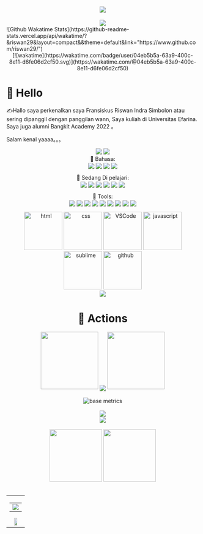 
<h1 align="center">
  <a href="https://sunguoqi.com/">
    <img src="https://readme-typing-svg.demolab.com?lines=Fransiskus+Riswan();Indra Simbolon!&center=true&size=27">
  </a>
</h1>

<div align="center" ><img order-radius="100px" src="https://cdn.jsdelivr.net/gh/sun0225SUN/photos/images/202108300019556.gif"/></div>
![Github Wakatime Stats](https://github-readme-stats.vercel.app/api/wakatime/?&riswan29&layout=compact&&theme=default&link="https://www.github.com/riswan29/") 
<br>




<div align="center">[![wakatime](https://wakatime.com/badge/user/04eb5b5a-63a9-400c-8e11-d6fe06d2cf50.svg)](https://wakatime.com/@04eb5b5a-63a9-400c-8e11-d6fe06d2cf50)</div>


#  🙋 Hello

<p>✍️Hallo saya perkenalkan saya Fransiskus Riswan Indra Simbolon atau sering dipanggil dengan panggilan wann, Saya kuliah di Universitas Efarina. Saya juga alumni Bangkit Academy 2022 。</p>

<p>Salam kenal yaaaa。。。</p>

<div align="center">
<a href="https://github.com/riswan29/computer-vision">
  <img src="https://github-readme-stats.vercel.app/api/pin/?username=riswan29&repo=club&theme=dark&bg_color=0d1117&hide_border=true" /></a>
<a href="https://github.com/riswan29/NLP">
<img src="https://github-readme-stats.vercel.app/api/pin/?username=riswan29&repo=NLP&theme=dark&bg_color=0d1117&hide_border=true" /></a>
</div>

<div align="center">
💪 Bahasa:
<br>
  <img align="center" src="https://img.shields.io/badge/Tensorflow-EF5B0C?logo=tensorflow&logoColor=white" />
  <img align="center" src="https://img.shields.io/badge/python-%230095D5.svg?logo=python&logoColor=white"/>
  <img align="center" src="https://img.shields.io/badge/Javacript-yellow.svg?logo=javascript&logoColor=white"/>
  <img align="center" src="https://img.shields.io/badge/PHP-blueviolet.svg?logo=php&logoColor=white"/>
  <br>

🧠 Sedang Di pelajari:
<br>
<img align="center" src="https://img.shields.io/badge/Tensorflow-EF5B0C?logo=tensorflow&logoColor=white" />
<img align="center" src="https://img.shields.io/badge/r-%23276DC3?logo=r&logoColor=white" />
<img align="center" src="https://img.shields.io/badge/python-%230095D5.svg?logo=python&logoColor=white"/>
<img align="center" src="https://img.shields.io/badge/MySQL-%2300f.svg?logo=mysql&logoColor=white"/>
<img align="center" src="https://img.shields.io/badge/Javacript-yellow.svg?logo=javascript&logoColor=white"/>
<img align="center" src="https://img.shields.io/badge/Django-%232724.svg?logo=django&logoColor=white"/>

🧰 Tools:
<br>
<img align="center" src="https://img.shields.io/badge/Windows-0078D6?logo=windows&logoColor=white" />
<img align="center" src="https://img.shields.io/badge/linux-a4af88?logo=linux&logoColor=white" />
<img align="center" src="https://img.shields.io/badge/Arch-0078D6?logo=arch-linux&logoColor=white" />
<img align="center" src="https://img.shields.io/badge/Ubuntu-EF5B0C?logo=ubuntu&logoColor=white" />
<img align="center" src="https://img.shields.io/badge/Chrome-4285F4.svg?logo=GoogleChrome&logoColor=white"/>
<img align="center" src="https://img.shields.io/badge/Brave-EF5B0C.svg?logo=brave&logoColor=white"/>
<img align="center" src="https://img.shields.io/badge/-Visual%20Studio%20Code-007ACC.svg?logo=Visual%20Studio%20Code&logoColor=white"/>
<img align="center" src="https://img.shields.io/badge/-Git-FCC624.svg?logo=git&logoColor=white"/>
<img align="center" src="https://img.shields.io/badge/-GitHub-pink.svg?logo=github&logoColor=white"/>

<!-- Gif -->
<div align="center">
  <img alt-"html5" src="https://media.giphy.com/media/XAxylRMCdpbEWUAvr8/giphy.gif" width="100" title="html">
  <img alt="css" src="https://media.giphy.com/media/fsEaZldNC8A1PJ3mwp/giphy.gif" width="100" title="css">
  <img alt="VSCode" src="https://i.giphy.com/media/IdyAQJVN2kVPNUrojM/200.webp" width="100" title="vscode">
  <img alt="javascript" src="https://media3.giphy.com/media/ln7z2eWriiQAllfVcn/200w.webp" width="100" title="javascript">
  <img alt="sublime" src="https://media.giphy.com/media/2vnId4IaAjIGZd2EWC/giphy.gif" width="100" title="python">
  <img alt="github" src="https://i.giphy.com/media/KzJkzjggfGN5Py6nkT/200.webp" width="100" title="github">
</div>

<!-- just img -->
<div align="center"><img src="https://cdn.jsdelivr.net/gh/sun0225SUN/photos/images/202110311924844.png" /></div>



# 🚀 Actions


<div align="center">
  <img width="150" src="https://cdn.jsdelivr.net/gh/sun0225SUN/photos/images/202108300310676.png" />
  <img align="center" src="https://github-readme-streak-stats.herokuapp.com/?user=riswan29&theme=dark&hide_border=true" />
  <img width="150" src="https://cdn.jsdelivr.net/gh/sun0225SUN/photos/images/202108300312623.png" />
</div>
<br>


<div align="center"><img src="https://beta-metrics.lecoq.io/riswan29?template=classic&base=header%2C%20activity%2C%20community%2C%20repositories%2C%20metadata&base.indepth=false&base.hireable=false&base.skip=false&config.timezone=Asia%2FBangkok" alt="base metrics"/></div>
<br>


<div align="center"><img src="https://quotes-github-readme.vercel.app/api?type=horizontal&theme=dark"></div>


<div align="center"><img  src="https://github-profile-trophy.vercel.app/?username=riswan29&theme=gruvbox&row=1&column=7&no-frame=true&no-bg=true" /></div>
<br>


<div align="center">
  <img height="137px" src="https://github-readme-stats.vercel.app/api?username=riswan29&hide_title=true&hide_border=true&show_icons=trueline_height=21&text_color=000&icon_color=000&bg_color=0,ea6161,ffc64d,fffc4d,52fa5a&theme=graywhite" />

  <img height="137px" src="https://github-readme-stats.vercel.app/api/top-langs/?username=riswan29&hide_title=true&hide_border=true&layout=compact&langs_count=6&text_color=000&icon_color=fff&bg_color=0,52fa5a,4dfcff,c64dff&theme=graywhite" />
</div>
<br>

<table align="center">
<tr>
<td valign="top">


<table align="center">
  <tr>
    <td colspan="2">
      <img src="https://activity-graph.herokuapp.com/graph?username=riswan29&theme=xcode&bg_color=FF000000&hide_border=true" />
    </td>
  </tr>
</table>



<!-- # 🎯 𝙼𝚎𝚝𝚛𝚒𝚌𝚜 -->

<!-- just img -->
<div align="center"><img width="50%" src="https://cdn.jsdelivr.net/gh/sun0225SUN/photos/images/202110311913581.gif"/></div>
</div>
